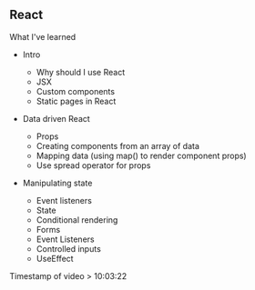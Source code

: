 ## React

What I've learned

- Intro
    - Why should I use React
    - JSX
    - Custom components
    - Static pages in React

- Data driven React
    - Props
    - Creating components from an array of data
    - Mapping data (using map() to render component props)
    - Use spread operator for props
    
- Manipulating state
    - Event listeners
    - State
    - Conditional rendering
    - Forms
    - Event Listeners
    - Controlled inputs
    - UseEffect

Timestamp of video > 10:03:22
